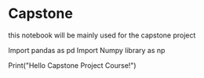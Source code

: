 # Capstone

this notebook will be mainly used for the capstone project

Import pandas as pd
Import Numpy library as np


Print("Hello Capstone Project Course!")



